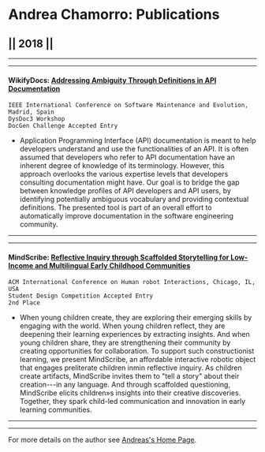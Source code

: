 # Andrea Chamorro: Publications

## ||  2018  ||

----
****

#### WikifyDocs: [Addressing Ambiguity Through Definitions in API Documentation](https://drive.google.com/file/d/1oDjmzWjjGVzaJ3cu7MyzKrwxKJr-Ne88/view?usp=sharing)

	IEEE International Conference on Software Maintenance and Evolution, Madrid, Spain
	DysDoc3 Workshop
	DocGen Challenge Accepted Entry
	
 - Application Programming Interface (API) documentation is meant to help developers understand and use the functionalities of an API. It is often assumed that developers who refer to API documentation have an inherent degree of knowledge of its terminology. However, this approach overlooks the various expertise levels that developers consulting documentation might have. Our goal is to bridge the gap between knowledge profiles of API developers and API users, by identifying potentially ambiguous vocabulary and providing contextual definitions. The presented tool is part of an overall effort to automatically improve documentation in the software engineering community.

----
****

#### MindScribe: [Reflective Inquiry through Scaffolded Storytelling for Low-Income and Multilingual Early Childhood Communities](https://dl.acm.org/citation.cfm?id=3177823)

	ACM International Conference on Human robot Interactions, Chicago, IL, USA
	Student Design Competition Accepted Entry
	2nd Place
	
 - When young children create, they are exploring their emerging skills by engaging with the world. When young children reflect, they are deepening their learning experiences by extracting insights. And when young children share, they are strengthening their community by creating opportunities for collaboration. To support such constructionist learning, we present MindScribe, an affordable interactive robotic object that engages preliterate children inmin reflective inquiry. As children create artifacts, MindScribe invites them to "tell a story" about their creation---in any language. And through scaffolded questioning, MindScribe elicits children»s insights into their creative discoveries. Together, they spark child-led communication and innovation in early learning communities.





----
*****


For more details on the author see [Andreas's Home Page](https://achamorr.github.io/eportfolio/).


